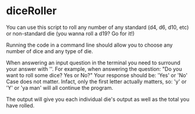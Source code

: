 # diceRoller

You can use this script to roll any number of any standard (d4, d6, d10, etc) or non-standard die (you wanna roll a d19? Go for it!)

Running the code in a command line should allow you to choose any number of dice and any type of die.

When answering an input question in the terminal you need to surround your answer with ''.
For example, when answering the question:
"Do you want to roll some dice?
Yes or No?"
Your response should be:
'Yes'
or
'No'
Case does not matter. Infact, only the first letter actually matters, so:
'y'
or
'Y'
or
'ya man'
will all continue the program. 

The output will give you each individual die's output as well as the total you have rolled.
